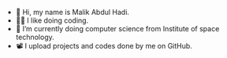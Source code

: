- 👋 Hi, my name is Malik Abdul Hadi.
- 👨‍💻 I like doing coding.
- 📖 I’m currently doing computer science from Institute of space technology.
- 📽️ I upload projects and codes done by me on GitHub.

<!---
malikhadi09/malikhadi09 is a ✨ special ✨ repository because its `README.md` (this file) appears on your GitHub profile.
You can click the Preview link to take a look at your changes.
--->

